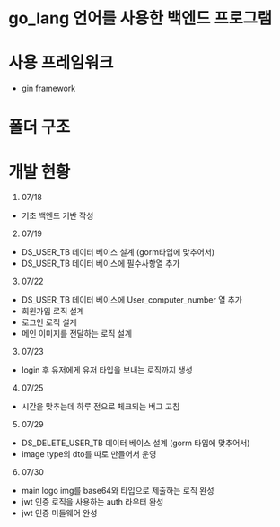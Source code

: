 # go_lang 언어를 사용한 백엔드 프로그램

# 사용 프레임워크 

- gin framework

# 폴더 구조 


# 개발 현황 

1. 07/18
- 기초 백엔드 기반 작성

2. 07/19
- DS_USER_TB 데이터 베이스 설계 (gorm타입에 맞추어서) 
- DS_USER_TB 데이터 베이스에 필수사항열 추가 

3. 07/22 
- DS_USER_TB 데이터 베이스에 User_computer_number 열 추가 
- 회원가입 로직 설계 
- 로그인 로직 설계
- 메인 이미지를 전달하는 로직 설계

3. 07/23
- login 후 유저에게 유저 타입을 보내는 로직까지 생성

4. 07/25 
- 시간을 맞추는데 하루 전으로 체크되는 버그 고침

5. 07/29
- DS_DELETE_USER_TB 데이터 베이스 설계 (gorm 타입에 맞추어서)
- image type의 dto를 따로 만들어서 운영

6. 07/30
- main logo img를 base64와 타입으로 제출하는 로직 완성
- jwt 인증 로직을 사용하는 auth 라우터 완성
- jwt 인증 미들웨어 완성